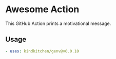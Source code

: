 # Awesome Action

This GitHub Action prints a motivational message.

## Usage

```yaml
- uses: kindkitchen/genv@v0.0.10
```
